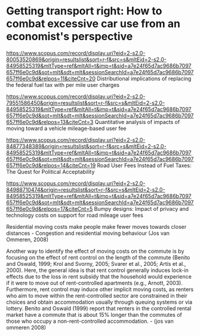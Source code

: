 # Getting transport right: How to combat excessive car use from an economist's perspective

https://www.scopus.com/record/display.uri?eid=2-s2.0-80053520869&origin=resultslist&sort=r-f&src=s&mltEid=2-s2.0-84958525319&mltType=ref&mltAll=t&imp=t&sid=a7e24f65d7ac9686b7097657ff6e0c9d&sot=mlt&sdt=mlt&sessionSearchId=a7e24f65d7ac9686b7097657ff6e0c9d&relpos=11&citeCnt=20 Distributional implications of replacing the federal fuel tax with per mile user charges

https://www.scopus.com/record/display.uri?eid=2-s2.0-79551586450&origin=resultslist&sort=r-f&src=s&mltEid=2-s2.0-84958525319&mltType=ref&mltAll=t&imp=t&sid=a7e24f65d7ac9686b7097657ff6e0c9d&sot=mlt&sdt=mlt&sessionSearchId=a7e24f65d7ac9686b7097657ff6e0c9d&relpos=13&citeCnt=3 Quantitative analysis of impacts of moving toward a vehicle mileage-based user fee

https://www.scopus.com/record/display.uri?eid=2-s2.0-84877348389&origin=resultslist&sort=r-f&src=s&mltEid=2-s2.0-84958525319&mltType=ref&mltAll=t&imp=t&sid=a7e24f65d7ac9686b7097657ff6e0c9d&sot=mlt&sdt=mlt&sessionSearchId=a7e24f65d7ac9686b7097657ff6e0c9d&relpos=14&citeCnt=19 Road User Fees Instead of Fuel Taxes: The Quest for Political Acceptability

https://www.scopus.com/record/display.uri?eid=2-s2.0-84988710474&origin=resultslist&sort=r-f&src=s&mltEid=2-s2.0-84958525319&mltType=ref&mltAll=t&imp=t&sid=a7e24f65d7ac9686b7097657ff6e0c9d&sot=mlt&sdt=mlt&sessionSearchId=a7e24f65d7ac9686b7097657ff6e0c9d&relpos=17&citeCnt=5 Bumpy designs: Impact of privacy and technology costs on support for road mileage user fees

Residential moving costs make people make fewer moves towards closer distances - Congestion and residential moving behaviour (Jos van Ommeren, 2008)


Another way to identify the effect of moving costs on the commute is by focusing on the effect of rent control on the length of the commute (Benito and Oswald, 1999; Krol and Svorny, 2005; Svarer et al., 2005; Artís et al., 2000). Here, the general idea is that rent control generally induces lock-in effects due to the loss in rent subsidy that the household would experience if it were to move out of rent-controlled apartments (e.g., Arnott, 2003). Furthermore, rent control may induce other implicit moving costs, as renters who aim to move within the rent-controlled sector are constrained in their choices and obtain accommodation usually through queuing systems or via lottery. Benito and Oswald (1999) report that renters in the controlled rental market have a commute that is about 15% longer than the commutes of those who occupy a non-rent-controlled accommodation. - (jos van ommeren 2008)
